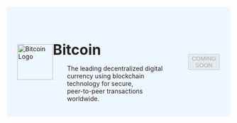 #

<div class="header">
  <div class="inner">
    <img src="/static/images/logos/bitcoin-icon.png" alt="Bitcoin Logo">
    <div>
      <h1 style="color: #222;">Bitcoin</h1>
      <p style="padding: 0 2rem; margin-bottom: 0; color: #222;">The leading decentralized digital currency using blockchain technology for secure, <br>peer-to-peer transactions worldwide.</p>
    </div>
  </div>
  <button class="btn-orange-lg" disabled>COMING SOON</button>
</div>

<style>
  /* Headers */
  .header {
    display: flex;
    align-items: center;
    justify-content: space-between;
    padding: 2rem 1.5rem;
    margin-bottom: 2rem;
    background-color: #eef6ff;
  }
  .header .inner {
    display: flex;
    align-items: center;
    justify-content: start;
  }
  .header img {
    width: 80px;
  }
  .header h1 {
    margin-left: 0;
    font-size: 2rem;
    margin-bottom: 0.25rem;
  }
  .header p {
    padding-left: 2rem;
    margin-bottom: 0;
  }
</style>
